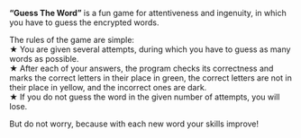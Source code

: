 <b>“Guess The Word”</b> is a fun game for attentiveness and ingenuity, in which you have to guess the encrypted words.

The rules of the game are simple: <br>
★  You are given several attempts, during which you have to guess as many words as possible. <br>
★  After each of your answers, the program checks its correctness and marks the correct letters in their place in green, the correct letters are not in their place in yellow, and the incorrect ones are dark. <br>
★  If you do not guess the word in the given number of attempts, you will lose. <br>

But do not worry, because with each new word your skills improve!

